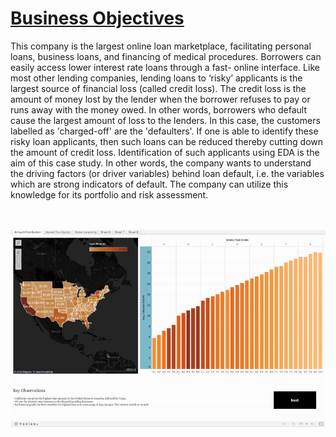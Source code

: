 <h1><a href="https://public.tableau.com/views/LoanDatabase_16639653185000/Dashboard1?:language=en-US&:display_count=n&:origin=viz_share_link">Business Objectives</a></h1>
This company is the largest online loan marketplace, facilitating personal loans, business loans, and financing of medical procedures. Borrowers can easily access lower interest rate loans through a fast- online interface.
Like most other lending companies, lending loans to ‘risky’ applicants is the largest source of financial loss (called credit loss). The credit loss is the amount of money lost by the lender when the borrower refuses to pay or runs away with the money owed. In other words, borrowers who default cause the largest amount of loss to the lenders. In this case, the customers labelled as 'charged-off' are the 'defaulters'.
If one is able to identify these risky loan applicants, then such loans can be reduced thereby cutting down the amount of credit loss. Identification of such applicants using EDA is the aim of this case study.
In other words, the company wants to understand the driving factors (or driver variables) behind loan default, i.e. the variables which are strong indicators of default. The company can utilize this knowledge for its portfolio and risk assessment.

<br></br>
<a href="[https://www.linkedin.com/in/piyush24/](https://public.tableau.com/views/LoanDatabase_16639653185000/Dashboard1?:language=en-US&:display_count=n&:origin=viz_share_link)">![Tableau Preview](https://github.com/NirvanaDogra/Credit_Analysis_AAP/blob/master/tableauPreview.gif)</a>
